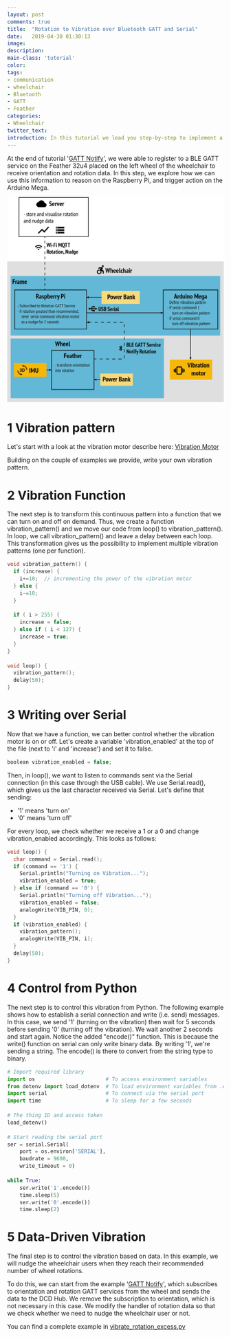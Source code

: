 ```yaml
---
layout: post
comments: true
title:  "Rotation to Vibration over Bluetooth GATT and Serial"
date:   2019-04-30 01:30:13
image: 
description: 
main-class: 'tutorial'
color:
tags:
- communication
- wheelchair
- Bluetooth
- GATT
- Feather
categories:
- Wheelchair
twitter_text:
introduction: In this tutorial we lead you step-by-step to implement a Bluetooth GATT service.
---
```


At the end of tutorial '[GATT Notify](/com-gatt-notify)',
we were able to register to a BLE GATT service on the Feather 32u4 placed on the
left wheel of the wheelchair to receive orientation and rotation data. In this
step, we explore how we can use this information to
reason on the Raspberry Pi, and trigger action on the Arduino Mega.

![](/assets/img/posts/ws3-1.png)

# 1 Vibration pattern

Let's start with a look at the vibration motor describe here:
[Vibration Motor](/actuators-vibration_motors)

Building on the couple of examples we provide, write your own vibration pattern.

# 2 Vibration Function

The next step is to transform this continuous pattern into a function that we
can turn on and off on demand. Thus, we create a function vibration_pattern() and
we move our code from loop() to vibration_pattern(). In loop, we call vibration_pattern()
and leave a delay between each loop. This transformation gives us the possibility
to implement multiple vibration patterns (one per function).

```cpp
void vibration_pattern() {
  if (increase) {
    i+=10;  // incrementing the power of the vibration motor
  } else {
    i-=10;
  }

  if ( i > 255) {
    increase = false;
  } else if ( i < 127) {
    increase = true;
  }
}

void loop() {
  vibration_pattern();
  delay(50);
}
```


# 3 Writing over Serial

Now that we have a function, we can better control whether the vibration motor is
on or off. Let's create a variable 'vibration_enabled' at the top of the file (next
to 'i' and 'increase') and set it to false.

```cpp
boolean vibration_enabled = false;
```

Then, in loop(), we want to listen to commands sent via the Serial connection (in this case
through the USB cable). We use Serial.read(), which gives us the last character received
via Serial. Let's define that sending:

* '1' means 'turn on'
* '0' means 'turn off'

For every loop, we check whether we receive a 1 or a 0 and change vibration_enabled
accordingly. This looks as follows:

```cpp
void loop() {
  char command = Serial.read();
  if (command == '1') {
    Serial.println("Turning on Vibration...");
    vibration_enabled = true;
  } else if (command == '0') {
    Serial.println("Turning off Vibration...");
    vibration_enabled = false;
    analogWrite(VIB_PIN, 0);
  }
  if (vibration_enabled) {
    vibration_pattern();
    analogWrite(VIB_PIN, i);
  }
  delay(50);
}
```

# 4 Control from Python

The next step is to control this vibration from Python. The following example
shows how to establish a serial connection and write (i.e. send) messages. In this
case, we send '1' (turning on the vibration) then wait for 5 seconds before sending
'0' (turning off the vibration). We wait another 2 seconds and start again.
Notice the added "encode()" function. This is because the write() function on serial can only write binary data. By writing '1', we're sending a string. The encode() is there to convert from the string type to binary. 

```python
# Import required library
import os                       # To access environment variables
from dotenv import load_dotenv  # To load environment variables from .env file
import serial                   # To connect via the serial port
import time                     # To sleep for a few seconds

# The thing ID and access token
load_dotenv()

# Start reading the serial port
ser = serial.Serial(
    port = os.environ['SERIAL'],
    baudrate = 9600,
    write_timeout = 0)

while True:
    ser.write('1'.encode())
    time.sleep(5)
    ser.write('0'.encode())
    time.sleep(2)
```


# 5 Data-Driven Vibration

The final step is to control the vibration based on data. In this example, we will
nudge the wheelchair users when they reach their recommended number of wheel rotations.

To do this, we can start from the example '[GATT Notify](/com-gatt-notify)', which subscribes to
orientation and rotation GATT services from the wheel and sends the data to the DCD Hub.
We remove the subscription to orientation, which is not necessary in this case. We modify
the handler of rotation data so that we check whether we need to nudge the wheelchair user or not.

You can find a complete example in
[vibrate_rotation_excess.py](https://github.com/datacentricdesign/lab/blob/master/examples/actuators/vibration_motors/vibrate_rotation_excess.py)
